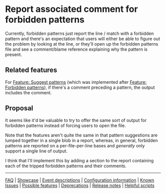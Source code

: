 # Report associated comment for forbidden patterns

Currently, forbidden patterns just report the line / match with a forbidden pattern and there's an expectation that users will either be able to figure out the problem by looking at the line, or they'll open up the forbidden patterns file and see a comment/blame reference explaining why the pattern is present.

## Related features

For [Feature: Suggest patterns](./Feature:-Suggest-patterns.md) (which was implemented after [Feature: Forbidden patterns](./Feature:-Forbidden-patterns.md)), if there's a comment preceding a pattern, the output includes the comment.

## Proposal

It seems like it'd be valuable to try to offer the same sort of output for forbidden patterns instead of forcing users to open the file.

Note that the features aren't quite the same in that pattern suggestions are lumped together in a single blob in a report, whereas, in general, forbidden patterns are reported on a per-file-per-line bases and _generally_ only support a single line of output.

I think that I'll implement this by adding a section to the report containing each of the tripped forbidden patterns and their comments.

---
[FAQ](FAQ.md) | [Showcase](Showcase.md) | [Event descriptions](Event-descriptions.md) | [Configuration information](Configuration-information.md) | [Known Issues](Known-Issues.md) | [Possible features](Possible-features.md) | [Deprecations](Deprecations.md) | [Release notes](Release-notes.md) | [Helpful scripts](Helpful-scripts.md)
